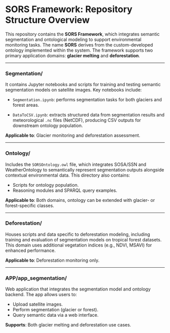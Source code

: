 # SORS Framework: Repository Structure Overview
This repository contains the **SORS Framework**, which integrates semantic segmentation and ontological modeling to support environmental monitoring tasks. The name **SORS** derives from the custom-developed ontology implemented within the system.
The framework supports two primary application domains: **glacier melting** and **deforestation**.

---
### Segmentation/
It contains Jupyter notebooks and scripts for training and testing semantic segmentation models on satellite images. Key notebooks include:

- `Segmentation.ipynb`: performs segmentation tasks for both glaciers and forest areas.

- `DataToCSV.ipynb`: extracts structured data from segmentation results and meteorological `.nc` files (NetCDF),   producing CSV outputs for downstream ontology population.

**Applicable to**: Glacier monitoring and deforestation assessment.

---
### Ontology/
Includes the `SORSOntology.owl` file, which integrates SOSA/SSN and WeatherOntology to semantically represent segmentation outputs alongside contextual environmental data. This directory also contains:

- Scripts for ontology population.
- Reasoning modules and SPARQL query examples.

**Applicable to**: Both domains, ontology can be extended with glacier- or forest-specific classes.

---
### Deforestation/
Houses scripts and data specific to deforestation modeling, including training and evaluation of segmentation models on tropical forest datasets. This domain uses additional vegetation indices (e.g., NDVI, MSAVI) for enhanced performance.

**Applicable to**: Deforestation monitoring only.

---
### APP/app_segmentation/
Web application that integrates the segmentation model and ontology backend. The app allows users to:

- Upload satellite images.
- Perform segmentation (glacier or forest).
- Query semantic data via a web interface.

**Supports**: Both glacier melting and deforestation use cases.
